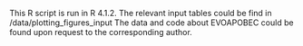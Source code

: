 This R script is run in R 4.1.2. 
The relevant input tables could be find in /data/plotting_figures_input
The data and code about EVOAPOBEC could be found upon request to the corresponding author.

